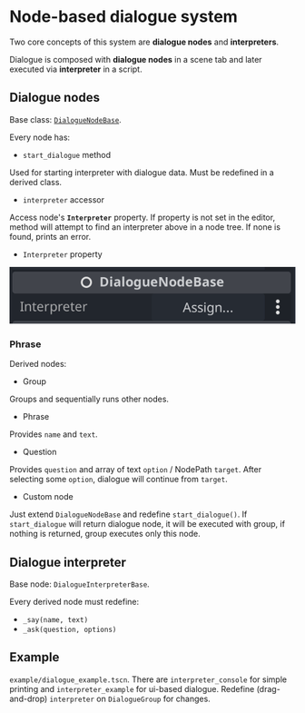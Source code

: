# Node-based dialogue system

Two core concepts of this system are **dialogue nodes** and **interpreters**.

Dialogue is composed with **dialogue nodes** in a scene tab and later executed via **interpreter** in a script.

## Dialogue nodes
Base class: [`DialogueNodeBase`](./dialogue_node_base.gd).

Every node has:
- `start_dialogue` method

Used for starting interpreter with dialogue data.
Must be redefined in a derived class.

- `interpreter` accessor

Access node's **`Interpreter`** property. If property is not set in the editor, method will attempt to find an interpreter above in a node tree. If none is found, prints an error.

- `Interpreter` property

![](./imgs/node_interpreter.png)

### Phrase


Derived nodes:

- Group

Groups and sequentially runs other nodes.

- Phrase

Provides `name` and `text`.

- Question

Provides `question` and array of text `option` / NodePath `target`.
After selecting some `option`, dialogue will continue from `target`.

- Custom node

Just extend `DialogueNodeBase` and redefine `start_dialogue()`.
If `start_dialogue` will return dialogue node, it will be executed with group, if nothing is returned, group executes only this node.

## Dialogue interpreter
Base node: `DialogueInterpreterBase`.

Every derived node must redefine:
- `_say(name, text)`
- `_ask(question, options)`

## Example
`example/dialogue_example.tscn`.
There are `interpreter_console` for simple printing
and `interpreter_example` for ui-based dialogue.
Redefine (drag-and-drop) `interpreter` on `DialogueGroup` for changes.
